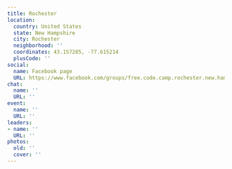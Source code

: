 ```yaml
---
title: Rochester
location:
  country: United States
  state: New Hampshire
  city: Rochester
  neighborhood: ''
  coordinates: 43.157285, -77.615214
  plusCode: ''
social:
  name: Facebook page
  URL: https://www.facebook.com/groups/free.code.camp.rochester.new.hampshire
chat:
  name: ''
  URL: ''
event:
  name: ''
  URL: ''
leaders:
- name: ''
  URL: ''
photos:
  old: ''
  cover: ''
---
```

